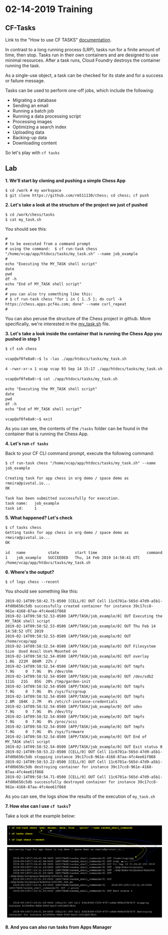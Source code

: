 # 02-14-2019 Training 

## CF-Tasks
Link to the "How to use CF TASKS" [documentation](https://docs.cloudfoundry.org/devguide/using-tasks.html).

In contrast to a long running process (LRP), tasks run for a finite amount of time, then stop. Tasks run in their own containers and are designed to use minimal resources. After a task runs, Cloud Foundry destroys the container running the task.

As a single-use object, a task can be checked for its state and for a success or failure message.

Tasks can be used to perform one-off jobs, which include the following:

- Migrating a database
- Sending an email
- Running a batch job
- Running a data processing script
- Processing images
- Optimizing a search index
- Uploading data
- Backing-up data
- Downloading content

So let's play with `cf tasks`

## Lab 

**1. We'll start by cloning and pushing a simple Chess App**

```
$ cd /work # my workspace
$ git clone https://github.com/rm511130/chess; cd chess; cf push
```

**2. Let's take a look at the structure of the project we just cf pushed**

```
$ cd /work/chess/tasks
$ cat my_task.sh 
```

You should see this: 

```
#
# to be executed from a command prompt
# using the command:  $ cf run-task chess "/home/vcap/app/htdocs/tasks/my_task.sh" --name job_example
#
echo "Executing the MY_TASK shell script"
date
pwd
df -h
echo "End of MY_TASK shell script"
#
# you can also try something like this: 
# $ cf run-task chess "for i in { 1..5 }; do curl -k https://chess.apps.pcf4u.com; done" --name curl_repeat
# 
```

You can also peruse the structure of the Chess project in github. More specifically, we're interested in the [my_task.sh](https://github.com/rm511130/chess/blob/master/tasks/my_task.sh) file.

**3. Let's take a look inside the container that is running the Chess App you pushed in step 1**

```
$ cf ssh chess

vcap@af0fe8a0:~$ ls -las ./app/htdocs/tasks/my_task.sh 

4 -rwxr-xr-x 1 vcap vcap 93 Sep 14 15:17 ./app/htdocs/tasks/my_task.sh

vcap@af0fe8a0:~$ cat ./app/htdocs/tasks/my_task.sh

echo "Executing the MY_TASK shell script"
date
pwd
df -h
echo "End of MY_TASK shell script”

vcap@af0fe8a0:~$ exit
```

As you can see, the contents of the `/tasks` folder can be found in the container that is running the Chess App.

**4. Let's run `cf tasks`**

Back to your CF CLI command prompt, execute the following command:

```
$ cf run-task chess "/home/vcap/app/htdocs/tasks/my_task.sh" --name job_example

Creating task for app chess in org demo / space demo as rmeira@pivotal.io...
OK

Task has been submitted successfully for execution.
task name:   job_example
task id:     1
```

**5. What happened? Let's check**

```
$ cf tasks chess
Getting tasks for app chess in org demo / space demo as rmeira@pivotal.io...
OK

id   name          state       start time                      command
1    job_example   SUCCEEDED   Thu, 14 Feb 2019 14:58:41 UTC   /home/vcap/app/htdocs/tasks/my_task.sh
```

**6. Where's the output?**

```
$ cf logs chess --recent
```

You should see something like this:

```
2019-02-14T09:58:42.73-0500 [CELL/0] OUT Cell 11c6701a-565d-47d9-a5b1-4fd0b656c5db successfully created container for instance 39c17cc8-961e-4168-87aa-4fc4ee61f868
2019-02-14T09:58:52.53-0500 [APP/TASK/job_example/0] OUT Executing the MY_TASK shell script
2019-02-14T09:58:52.53-0500 [APP/TASK/job_example/0] OUT Thu Feb 14 14:58:52 UTC 2019
2019-02-14T09:58:52.53-0500 [APP/TASK/job_example/0] OUT /home/vcap/app
2019-02-14T09:58:52.54-0500 [APP/TASK/job_example/0] OUT Filesystem      Size  Used Avail Use% Mounted on
2019-02-14T09:58:52.54-0500 [APP/TASK/job_example/0] OUT overlay         1.0G  221M  804M  22% /
2019-02-14T09:58:52.54-0500 [APP/TASK/job_example/0] OUT tmpfs           7.9G     0  7.9G   0% /dev/shm
2019-02-14T09:58:52.54-0500 [APP/TASK/job_example/0] OUT /dev/sdb2       111G   21G   85G  20% /tmp/garden-init
2019-02-14T09:58:52.54-0500 [APP/TASK/job_example/0] OUT tmpfs           7.9G     0  7.9G   0% /sys/fs/cgroup
2019-02-14T09:58:52.54-0500 [APP/TASK/job_example/0] OUT tmpfs           2.8M  104K  2.7M   4% /etc/cf-instance-credentials
2019-02-14T09:58:52.54-0500 [APP/TASK/job_example/0] OUT udev            7.9G     0  7.9G   0% /dev/tty
2019-02-14T09:58:52.54-0500 [APP/TASK/job_example/0] OUT tmpfs           7.9G     0  7.9G   0% /proc/scsi
2019-02-14T09:58:52.54-0500 [APP/TASK/job_example/0] OUT tmpfs           7.9G     0  7.9G   0% /sys/firmware
2019-02-14T09:58:52.54-0500 [APP/TASK/job_example/0] OUT End of MY_TASK shell script
2019-02-14T09:58:52.54-0500 [APP/TASK/job_example/0] OUT Exit status 0
2019-02-14T09:58:53.22-0500 [CELL/0] OUT Cell 11c6701a-565d-47d9-a5b1-4fd0b656c5db stopping instance 39c17cc8-961e-4168-87aa-4fc4ee61f868
2019-02-14T09:58:53.22-0500 [CELL/0] OUT Cell 11c6701a-565d-47d9-a5b1-4fd0b656c5db destroying container for instance 39c17cc8-961e-4168-87aa-4fc4ee61f868
2019-02-14T09:58:54.71-0500 [CELL/0] OUT Cell 11c6701a-565d-47d9-a5b1-4fd0b656c5db successfully destroyed container for instance 39c17cc8-961e-4168-87aa-4fc4ee61f868
```   

As you can see, the logs show the results of the execution of `my_task.sh`

**7. How else can I use `cf tasks`?**

Take a look at the example below:

![](https://github.com/rm511130/02-14-2019-CF-Tasks/blob/master/tasks_commands.png)


**8. And you can also run tasks from Apps Manager**

![]()



![]()



![]()


